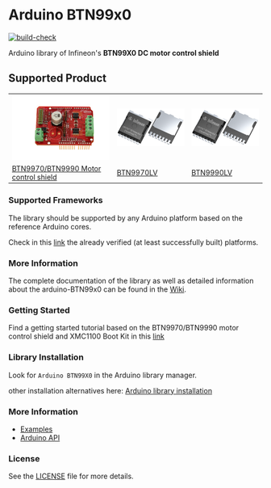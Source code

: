 # Arduino BTN99x0 

[![build-check](https://github.com/Infineon/arduino-BTN99x0/actions/workflows/build-check.yml/badge.svg?branch=master)](https://github.com/Infineon/arduino-BTN99x0/actions/workflows/build-check.yml)

Arduino library of Infineon's **BTN99X0 DC motor control shield**

## Supported Product

<table>
    <tr>
        <td><img src="docs/img/btn99x0_shield.png" width="200"></td>
        <td><img src="docs/img/btn99x0_chip.png" width="200"></td>
        <td><img src="docs/img/btn99x0_chip.png" width="200"></td>
    </tr>
    <tr>
        <td style="test-align : center"><a href="https://arduino-BTN99x0.readthedocs.io/en/latest/hw-platforms.html">BTN9970/BTN9990 Motor control shield</a></td>
        <td style="test-align : center"><a href="https://arduino-BTN99x0.readthedocs.io/en/latest/hw-platforms.html">BTN9970LV </a></td>
        <td style="test-align : center"><a href="https://arduino-BTN99x0.readthedocs.io/en/latest/hw-platforms.html">BTN9990LV </a></td>
    </tr>
</table>


### Supported Frameworks

The library should be supported by any Arduino platform based on the reference Arduino cores. 

Check in this [link](https://arduino-BTN99x0.readthedocs.io/en/latest/hw-platforms.html) the already verified (at least successfully built) platforms.

### More Information

The complete documentation of the library as well as detailed information about the arduino-BTN99x0 can be found in the [Wiki](https://arduino-BTN99x0.readthedocs.io/en/latest/index.html).

### Getting Started

Find a getting started tutorial based on the  BTN9970/BTN9990 motor control shield and XMC1100 Boot Kit in this [link](https://arduino-BTN99x0.readthedocs.io/en/latest/getting-started.html)

### Library Installation

Look for ```Arduino BTN99X0``` in the Arduino library manager.

other installation alternatives here: [Arduino library installation](https://arduino-BTN99x0.readthedocs.io/en/latest/lib-install.html) 

### More Information

* <a href="https://arduino-BTN99x0.readthedocs.io/en/latest/examples.html">Examples</a><br>
* <a href="https://arduino-BTN99x0.readthedocs.io/en/latest/exhale-auto-docs/api_list.html">Arduino API</a><br>

### License

See the [LICENSE](LICENSE.md) file for more details.


